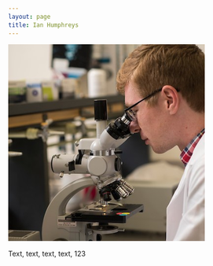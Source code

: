 ```yaml
---
layout: page
title: Ian Humphreys
---
```

<div class="container">
  <img class="img-fluid" src="/images/ian_microscope3.jpg" alt="image">
  <p>
    Text, text, text, text, 123
  </p>
</div>
